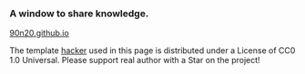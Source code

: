 ### A window to share knowledge.

[90n20.github.io](https://90n20.github.io)


The template [hacker](https://github.com/pages-themes/hacker) used in this page is distributed under a License of CC0 1.0 Universal.
Please support real author with a Star on the project!